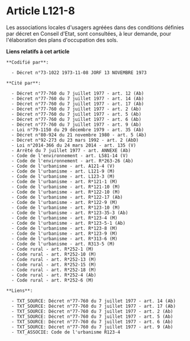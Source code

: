 # Article L121-8

Les associations locales d'usagers agréées dans des conditions définies par décret en Conseil d'Etat, sont consultées, à leur
demande, pour l'élaboration des plans d'occupation des sols.

**Liens relatifs à cet article**

	**Codifié par**:

	  - Décret n°73-1022 1973-11-08 JORF 13 NOVEMBRE 1973

	**Cité par**:

	  - Décret n°77-760 du 7 juillet 1977 - art. 12 (Ab)
	  - Décret n°77-760 du 7 juillet 1977 - art. 14 (Ab)
	  - Décret n°77-760 du 7 juillet 1977 - art. 17 (Ab)
	  - Décret n°77-760 du 7 juillet 1977 - art. 2 (Ab)
	  - Décret n°77-760 du 7 juillet 1977 - art. 5 (Ab)
	  - Décret n°77-760 du 7 juillet 1977 - art. 6 (Ab)
	  - Décret n°77-760 du 7 juillet 1977 - art. 9 (Ab)
	  - Loi n°79-1150 du 29 décembre 1979 - art. 35 (Ab)
	  - Décret n°80-924 du 21 novembre 1980 - art. 5 (Ab)
	  - Décret n°92-273 du 23 mars 1992 - art. 2 (AbD)
	  - Loi n°2014-366 du 24 mars 2014 - art. 135 (V)
	  - Arrêté du 7 juillet 1977 - art. ANNEXE (Ab)
	  - Code de l'environnement - art. L581-14 (V)
	  - Code de l'environnement - art. R*263-26 (Ab)
	  - Code de l'urbanisme - art. A121-4 (V)
	  - Code de l'urbanisme - art. L121-9 (M)
	  - Code de l'urbanisme - art. L123-3 (M)
	  - Code de l'urbanisme - art. R*121-1 (M)
	  - Code de l'urbanisme - art. R*121-10 (M)
	  - Code de l'urbanisme - art. R*122-10 (M)
	  - Code de l'urbanisme - art. R*122-17 (Ab)
	  - Code de l'urbanisme - art. R*122-9 (M)
	  - Code de l'urbanisme - art. R*123-10 (M)
	  - Code de l'urbanisme - art. R*123-35-3 (Ab)
	  - Code de l'urbanisme - art. R*123-4 (M)
	  - Code de l'urbanisme - art. R*123-5-1 (Ab)
	  - Code de l'urbanisme - art. R*123-8 (M)
	  - Code de l'urbanisme - art. R*123-9 (M)
	  - Code de l'urbanisme - art. R*313-6 (M)
	  - Code de l'urbanisme - art. R313-5 (M)
	  - Code rural - art. R*252-1 (M)
	  - Code rural - art. R*252-10 (M)
	  - Code rural - art. R*252-13 (M)
	  - Code rural - art. R*252-15 (M)
	  - Code rural - art. R*252-18 (M)
	  - Code rural - art. R*252-4 (Ab)
	  - Code rural - art. R*252-6 (M)

	**Liens**:

	  - TXT_SOURCE: Décret n°77-760 du 7 juillet 1977 - art. 14 (Ab)
	  - TXT_SOURCE: Décret n°77-760 du 7 juillet 1977 - art. 17 (Ab)
	  - TXT_SOURCE: Décret n°77-760 du 7 juillet 1977 - art. 2 (Ab)
	  - TXT_SOURCE: Décret n°77-760 du 7 juillet 1977 - art. 5 (Ab)
	  - TXT_SOURCE: Décret n°77-760 du 7 juillet 1977 - art. 6 (Ab)
	  - TXT_SOURCE: Décret n°77-760 du 7 juillet 1977 - art. 9 (Ab)
	  - TXT_ASSOCIE: Code de l'urbanisme R123-4
